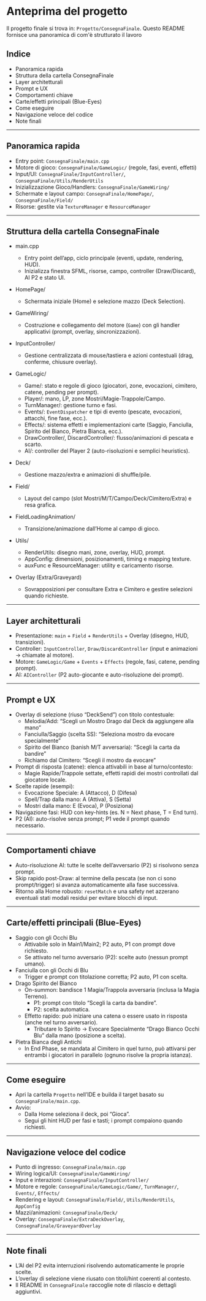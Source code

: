 # Anteprima del progetto

Il progetto finale si trova in: `Progetto/ConsegnaFinale`. Questo README fornisce una panoramica di com'è strutturato il lavoro

## Indice
- Panoramica rapida
- Struttura della cartella ConsegnaFinale
- Layer architetturali
- Prompt e UX
- Comportamenti chiave
- Carte/effetti principali (Blue-Eyes)
- Come eseguire
- Navigazione veloce del codice
- Note finali

---

## Panoramica rapida
- Entry point: `ConsegnaFinale/main.cpp`
- Motore di gioco: `ConsegnaFinale/GameLogic/` (regole, fasi, eventi, effetti)
- Input/UI: `ConsegnaFinale/InputController/`, `ConsegnaFinale/Utils/RenderUtils`
- Inizializzazione Gioco/Handlers: `ConsegnaFinale/GameWiring/`
- Schermate e layout campo: `ConsegnaFinale/HomePage/`, `ConsegnaFinale/Field/`
- Risorse: gestite via `TextureManager` e `ResourceManager`

---

## Struttura della cartella ConsegnaFinale

- main.cpp
  - Entry point dell’app, ciclo principale (eventi, update, rendering, HUD).
  - Inizializza finestra SFML, risorse, campo, controller (Draw/Discard), AI P2 e stato UI.

- HomePage/
  - Schermata iniziale (Home) e selezione mazzo (Deck Selection).

- GameWiring/
  - Costruzione e collegamento del motore (`Game`) con gli handler applicativi (prompt, overlay, sincronizzazioni).

- InputController/
  - Gestione centralizzata di mouse/tastiera e azioni contestuali (drag, conferme, chiusure overlay).

- GameLogic/
  - Game/: stato e regole di gioco (giocatori, zone, evocazioni, cimitero, catene, pending per prompt).
  - Player/: mano, LP, zone Mostri/Magie-Trappole/Campo.
  - TurnManager/: gestione turno e fasi.
  - Events/: `EventDispatcher` e tipi di evento (pescate, evocazioni, attacchi, fine fase, ecc.).
  - Effects/: sistema effetti e implementazioni carte (Saggio, Fanciulla, Spirito del Bianco, Pietra Bianca, ecc.).
  - DrawController/, DiscardController/: flusso/animazioni di pescata e scarto.
  - AI/: controller del Player 2 (auto-risoluzioni e semplici heuristics).

- Deck/
  - Gestione mazzo/extra e animazioni di shuffle/pile.

- Field/
  - Layout del campo (slot Mostri/M/T/Campo/Deck/Cimitero/Extra) e resa grafica.

- FieldLoadingAnimation/
  - Transizione/animazione dall’Home al campo di gioco.

- Utils/
  - RenderUtils: disegno mani, zone, overlay, HUD, prompt.
  - AppConfig: dimensioni, posizionamenti, timing e mapping texture.
  - auxFunc e ResourceManager: utility e caricamento risorse.

- Overlay (Extra/Graveyard)
  - Sovrapposizioni per consultare Extra e Cimitero e gestire selezioni quando richieste.

---

## Layer architetturali

- Presentazione: `main` + `Field` + `RenderUtils` + Overlay (disegno, HUD, transizioni).
- Controller: `InputController`, `Draw/DiscardController` (input e animazioni → chiamate al motore).
- Motore: `GameLogic/Game` + `Events` + `Effects` (regole, fasi, catene, pending prompt).
- AI: `AIController` (P2 auto-giocante e auto-risoluzione dei prompt).

---

## Prompt e UX

- Overlay di selezione (riuso “DeckSend”) con titolo contestuale:
  - Melodia/Add: “Scegli un Mostro Drago dal Deck da aggiungere alla mano”
  - Fanciulla/Saggio (scelta SS): “Seleziona mostro da evocare specialmente”
  - Spirito del Bianco (banish M/T avversaria): “Scegli la carta da bandire”
  - Richiamo dal Cimitero: “Scegli il mostro da evocare”
- Prompt di risposta (catene): elenca attivabili in base al turno/contesto:
  - Magie Rapide/Trappole settate, effetti rapidi dei mostri controllati dal giocatore locale.
- Scelte rapide (esempi):
  - Evocazione Speciale: A (Attacco), D (Difesa)
  - Spell/Trap dalla mano: A (Attiva), S (Setta)
  - Mostri dalla mano: E (Evoca), P (Posiziona)
- Navigazione fasi: HUD con key-hints (es. N = Next phase, T = End turn).
- P2 (AI): auto-risolve senza prompt; P1 vede il prompt quando necessario.

---

## Comportamenti chiave

- Auto-risoluzione AI: tutte le scelte dell’avversario (P2) si risolvono senza prompt.
- Skip rapido post-Draw: al termine della pescata (se non ci sono prompt/trigger) si avanza automaticamente alla fase successiva.
- Ritorno alla Home robusto: `resetMatch` e una safety net azzerano eventuali stati modali residui per evitare blocchi di input.

---

## Carte/effetti principali (Blue-Eyes)

- Saggio con gli Occhi Blu
  - Attivabile solo in Main1/Main2; P2 auto, P1 con prompt dove richiesto.
  - Se attivato nel turno avversario (P2): scelte auto (nessun prompt umano).
- Fanciulla con gli Occhi di Blu
  - Trigger e prompt con titolazione corretta; P2 auto, P1 con scelta.
- Drago Spirito del Bianco
  - On-summon: bandisce 1 Magia/Trappola avversaria (inclusa la Magia Terreno).
    - P1: prompt con titolo “Scegli la carta da bandire”.
    - P2: scelta automatica.
  - Effetto rapido: può iniziare una catena o essere usato in risposta (anche nel turno avversario).
    - Tributare lo Spirito → Evocare Specialmente “Drago Bianco Occhi Blu” dalla mano (posizione a scelta).
- Pietra Bianca degli Antichi
  - In End Phase, se mandata al Cimitero in quel turno, può attivarsi per entrambi i giocatori in parallelo (ognuno risolve la propria istanza).

---

## Come eseguire

- Apri la cartella `Progetto` nell’IDE e builda il target basato su `ConsegnaFinale/main.cpp`.
- Avvio:
  - Dalla Home seleziona il deck, poi “Gioca”.
  - Segui gli hint HUD per fasi e tasti; i prompt compaiono quando richiesti.

---

## Navigazione veloce del codice

- Punto di ingresso: `ConsegnaFinale/main.cpp`
- Wiring logica/UI: `ConsegnaFinale/GameWiring/`
- Input e interazioni: `ConsegnaFinale/InputController/`
- Motore e regole: `ConsegnaFinale/GameLogic/Game/`, `TurnManager/`, `Events/`, `Effects/`
- Rendering e layout: `ConsegnaFinale/Field/`, `Utils/RenderUtils`, `AppConfig`
- Mazzi/animazioni: `ConsegnaFinale/Deck/`
- Overlay: `ConsegnaFinale/ExtraDeckOverlay`, `ConsegnaFinale/GraveyardOverlay`

---

## Note finali

- L’AI del P2 evita interruzioni risolvendo automaticamente le proprie scelte.
- L’overlay di selezione viene riusato con titoli/hint coerenti al contesto.
- Il README in `ConsegnaFinale` raccoglie note di rilascio e dettagli aggiuntivi.